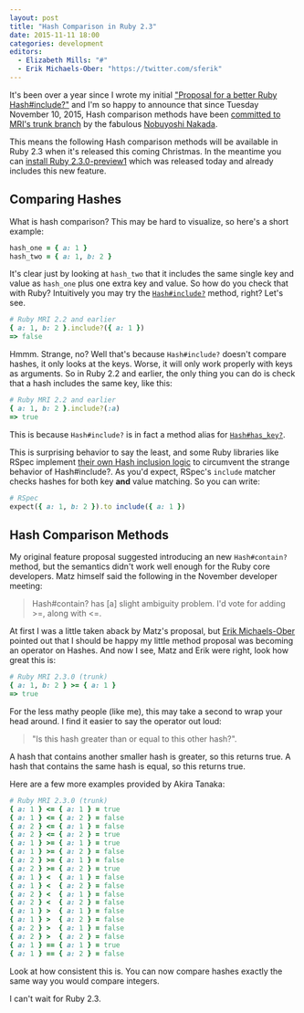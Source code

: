 ```yaml
---
layout: post
title: "Hash Comparison in Ruby 2.3"
date: 2015-11-11 18:00
categories: development
editors:
  - Elizabeth Mills: "#"
  - Erik Michaels-Ober: "https://twitter.com/sferik"
---
```


It's been over a year since I wrote my initial ["Proposal for a better Ruby Hash#include?"](/posts/proposal-for-a-better-ruby-hash-include/)
and I'm so happy to announce that since Tuesday November 10, 2015, Hash comparison
methods have been [committed to MRI's trunk branch](https://github.com/ruby/ruby/commit/d68c3ecf98bf3b5802a6b0f9a6bcf7825addd9e5)
by the fabulous [Nobuyoshi Nakada](https://github.com/nobu).

This means the following Hash comparison methods will be available in Ruby 2.3
when it's released this coming Christmas. In the meantime you can [install Ruby 2.3.0-preview1](https://gist.github.com/nurse/f95ead4fc08b5a454e12)
which was released today and already includes this new feature.

## Comparing Hashes

What is hash comparison? This may be hard to visualize, so here's a short example:

```ruby
hash_one = { a: 1 }
hash_two = { a: 1, b: 2 }
```

It's clear just by looking at `hash_two` that it includes the same single
key and value as `hash_one` plus one extra key and value. So how do you check
that with Ruby? Intuitively you may try the [`Hash#include?`](http://docs.ruby-lang.org/en/2.2.0/Hash.html#method-i-include-3F)
method, right? Let's see.

```ruby
# Ruby MRI 2.2 and earlier
{ a: 1, b: 2 }.include?({ a: 1 })
=> false
```

Hmmm. Strange, no? Well that's because `Hash#include?` doesn't compare hashes, it
only looks at the keys. Worse, it will only work properly with keys as arguments.
So in Ruby 2.2 and earlier, the only thing you
can do is check that a hash includes the same key, like this:

```ruby
# Ruby MRI 2.2 and earlier
{ a: 1, b: 2 }.include?(:a)
=> true
```

This is because `Hash#include?` is in fact a method alias for [`Hash#has_key?`](http://docs.ruby-lang.org/en/2.2.0/Hash.html#method-i-has_key-3F).

This is surprising behavior to say the least, and some Ruby libraries like RSpec
implement [their own Hash inclusion logic](https://github.com/rspec/rspec-expectations/blob/bb731e29f7800f5cef736cf8850293276a0d3f90/lib/rspec/matchers/built_in/include.rb#L94-L97) to circumvent the strange behavior of Hash#include?. As you'd expect,
RSpec's `include` matcher checks hashes for both key **and** value matching. So
you can write:

```ruby
# RSpec
expect({ a: 1, b: 2 }).to include({ a: 1 })
```

## Hash Comparison Methods

My original feature proposal suggested introducing an new `Hash#contain?` method,
but the semantics didn't work well enough for the Ruby core developers. Matz himself
said the following in the November developer meeting:

> Hash#contain? has [a] slight ambiguity problem. I'd vote for adding >=, along with <=.

At first I was a little taken aback by Matz's proposal, but [Erik Michaels-Ober](https://twitter.com/sferik)
pointed out that I should be happy my little method proposal was becoming an
operator on Hashes. And now I see, Matz and Erik were right, look how great this is:

```ruby
# Ruby MRI 2.3.0 (trunk)
{ a: 1, b: 2 } >= { a: 1 }
=> true
```

For the less mathy people (like me), this may take a second to wrap your head
around. I find it easier to say the operator out loud:

> "Is this hash greater than or equal to this other hash?".

A hash that contains another smaller hash is greater, so this returns true.
A hash that contains the same hash is equal, so this returns true.

Here are a few more examples provided by Akira Tanaka:

```ruby
# Ruby MRI 2.3.0 (trunk)
{ a: 1 } <= { a: 1 } = true
{ a: 1 } <= { a: 2 } = false
{ a: 2 } <= { a: 1 } = false
{ a: 2 } <= { a: 2 } = true
{ a: 1 } >= { a: 1 } = true
{ a: 1 } >= { a: 2 } = false
{ a: 2 } >= { a: 1 } = false
{ a: 2 } >= { a: 2 } = true
{ a: 1 } <  { a: 1 } = false
{ a: 1 } <  { a: 2 } = false
{ a: 2 } <  { a: 1 } = false
{ a: 2 } <  { a: 2 } = false
{ a: 1 } >  { a: 1 } = false
{ a: 1 } >  { a: 2 } = false
{ a: 2 } >  { a: 1 } = false
{ a: 2 } >  { a: 2 } = false
{ a: 1 } == { a: 1 } = true
{ a: 1 } == { a: 2 } = false
```

Look at how consistent this is. You can now compare hashes exactly the same way
you would compare integers.

I can't wait for Ruby 2.3.
